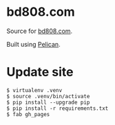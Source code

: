 bd808.com
=========

Source for [bd808.com](https://bd808.com/).

Built using [Pelican](http://getpelican.com/).

Update site
===========
```
$ virtualenv .venv
$ source .venv/bin/activate
$ pip install --upgrade pip
$ pip install -r requirements.txt
$ fab gh_pages
```
